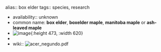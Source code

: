 alias:: box elder
tags:: species, research

- availability:: unknown
- common namе: **box elder**, **boxelder maple**, **manitoba maple** or **ash-leaved maple**
- ![image](https://ipfs.io/ipfs/QmdZ18UNb6KFAFaois62ZTjsj2uKHJr5awt1W9dHEV11qi){:height 473, :width 620}
-
- wiki:: ![acer_negundo.pdf](https://peach-geographical-bat-397.mypinata.cloud/ipfs/QmbEtah16X71CgWCNJsMiW2PdKcWTw4oitC35uYSGNDcm1)